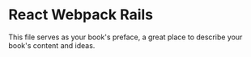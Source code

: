 React Webpack Rails
=======

This file serves as your book's preface, a great place to describe your book's content and ideas.

